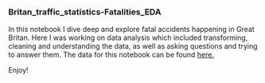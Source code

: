 ### Britan_traffic_statistics-Fatalities_EDA

In this notebook I dive deep and explore fatal accidents happening in Great Britan. Here I was working on data analysis which included transforming, cleaning and understanding the data, as well as asking questions and trying to answer them. The data for this notebook can be found [here.](https://www.kaggle.com/daveianhickey/2000-16-traffic-flow-england-scotland-wales)

Enjoy!
